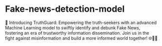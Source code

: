 # Fake-news-detection-model
🚀 Introducing TruthGuard: Empowering the truth-seekers with an advanced Machine Learning model to swiftly identify and debunk Fake News, fostering an era of trustworthy information dissemination. Join us in the fight against misinformation and build a more informed world together! 🌐📰💡
